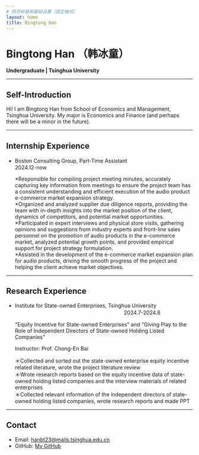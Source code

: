 ```yaml
---
# 网页标题和基础设置（固定格式）
layout: home
title: Bingtong Han
---
```


# Bingtong Han （韩冰童）
**Undergraduate | Tsinghua University**

---

## Self-Introduction
Hi! I am Bingtong Han from School of Economics and Management, Tsinghua University. My major is Economics and Finance (and perhaps there will be a minor in the future).   

---

## Internship Experience
- Boston Consulting Group, Part-Time Assistant　　　　　　　　　　　　　　　　　　　　　　　　　　　2024.12-now


  *Responsible for compiling project meeting minutes, accurately capturing key information from meetings to ensure the project team has a consistent understanding and efficient execution of the audio product e-commerce market expansion strategy.  
  *Organized and analyzed supplier due diligence reports, providing the team with in-depth insights into the market position of the client, dynamics of competitors, and potential market opportunities.  
  *Participated in expert interviews and physical store visits, gathering opinions and suggestions from industry experts and front-line sales personnel on the promotion of audio products in the e-commerce market, analyzed potential growth points, and provided empirical support for project strategy formulation.  
  *Assisted in the development of the e-commerce market expansion plan for audio products, driving the smooth progress of the project and helping the client achieve market objectives.

---

## Research Experience
- Institute for State-owned Enterprises, Tsinghua University 　　　　　　　　　　　　　　　　　　　　　2024.7-2024.8　　

  "Equity Incentive for State-owned Enterprises" and "Giving Play to the Role of Independent Directors of State-owned Holding Listed Companies"


  Instructor: Prof. Chong-En Bai


  ＊Collected and sorted out the state-owned enterprise equity incentive related literature, wrote the project literature review  
  ＊Wrote research reports based on the equity incentive data of state-owned holding listed companies and the interview materials of related enterprises  
  ＊Collected relevant information of the independent directors of state-owned holding listed companies, wrote research reports and made PPT  


---

## Contact
- Email: hanbt23@mails.tsinghua.edu.cn
- GitHub: [My GitHub](https://github.com/BingtongHan)
